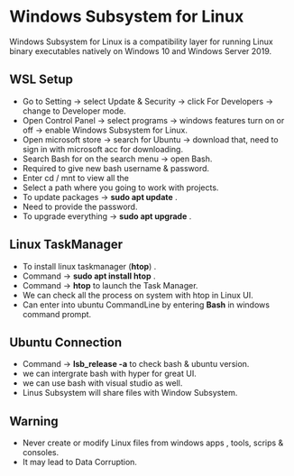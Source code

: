# Windows Subsystem for Linux 
Windows Subsystem for Linux is a compatibility layer for running Linux binary executables natively on Windows 10 and Windows Server 2019.

## WSL Setup 
- Go to Setting -> select Update & Security -> click For Developers -> change to Developer mode.
- Open Control Panel -> select programs -> windows features turn on or off -> enable Windows Subsystem for Linux.
- Open microsoft store -> search for Ubuntu -> download that, need to sign in with microsoft acc for downloading.
- Search Bash for on the search menu -> open Bash.
- Required to give new bash username & password.
- Enter cd / mnt to view all the 
- Select a path where you going to work with projects.
- To update packages -> **sudo apt update** .
- Need to provide the password.
- To upgrade everything -> **sudo apt upgrade** .

## Linux TaskManager
- To install linux taskmanager (**htop**) .
- Command -> **sudo apt install htop** .
- Command -> **htop** to launch the Task Manager.
- We can check all the process on system with htop in Linux UI.
- Can enter into ubuntu CommandLine by entering **Bash** in windows command prompt.

## Ubuntu Connection
- Command -> **lsb_release -a** to check bash & ubuntu version.
- we can intergrate bash with hyper for great UI.
- we can use bash with visual studio as well.
- Linus Subsystem will share files with Window Subsystem.


## Warning
- Never create or modify Linux files from windows apps , tools, scrips & consoles.
- It may lead to Data Corruption.